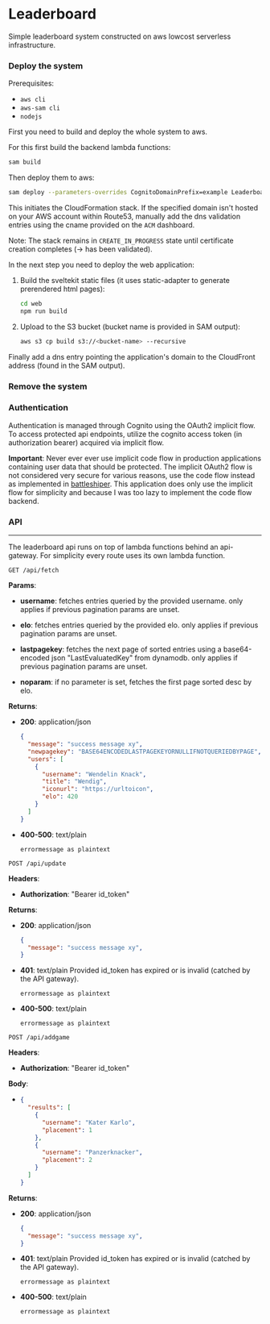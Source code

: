 # Leaderboard

Simple leaderboard system constructed on aws lowcost serverless infrastructure.

### Deploy the system

Prerequisites:
- `aws cli`
- `aws-sam cli`
- `nodejs`

First you need to build and deploy the whole system to aws.

For this first build the backend lambda functions:
```bash
sam build
```

Then deploy them to aws:
```bash
sam deploy --parameters-overrides CognitoDomainPrefix=example LeaderboardDomain=example.com
```

This initiates the CloudFormation stack. If the specified domain isn't hosted on your AWS account within Route53, manually add the dns validation entries using the cname provided on the `ACM` dashboard.

Note: The stack remains in `CREATE_IN_PROGRESS` state until certificate creation completes (-> has been validated).

In the next step you need to deploy the web application:

1. Build the sveltekit static files (it uses static-adapter to generate prerendered html pages):
   ```bash
   cd web
   npm run build
   ```

2. Upload to the S3 bucket (bucket name is provided in SAM output):
   ```bash
   aws s3 cp build s3://<bucket-name> --recursive
   ```


Finally add a dns entry pointing the application's domain to the CloudFront address (found in the SAM output).


### Remove the system



### Authentication

Authentication is managed through Cognito using the OAuth2 implicit flow. To access protected api endpoints, utilize the cognito access token (in authorization bearer) acquired via implicit flow.

**Important**: Never ever ever use implicit code flow in production applications containing user data that should be protected.
The implicit OAuth2 flow is not considered very secure for various reasons, use the code flow instead as implemented in [battleshiper](https://github.com/megakuul/battleshiper). This application does only use the implicit flow for simplicity and because I was too lazy to implement the code flow backend.


### API
---

The leaderboard api runs on top of lambda functions behind an api-gateway. For simplicity every route uses its own lambda function.


```GET /api/fetch```

**Params**: 
  - **username**: fetches entries queried by the provided username. only applies if previous pagination params are unset.
  - **elo**: fetches entries queried by the provided elo. only applies if previous pagination params are unset.
  - **lastpagekey**: fetches the next page of sorted entries using a base64-encoded json "LastEvaluatedKey" from dynamodb. only applies if previous pagination params are unset.

  - **noparam**: if no parameter is set, fetches the first page sorted desc by elo.

**Returns**:

  - **200**: application/json
    ```json
    {
      "message": "success message xy",
      "newpagekey": "BASE64ENCODEDLASTPAGEKEYORNULLIFNOTQUERIEDBYPAGE",
      "users": [
        {
          "username": "Wendelin Knack",
          "title": "Wendig",
          "iconurl": "https://urltoicon",
          "elo": 420
        }
      ]
    }
    ```
  - **400-500**: text/plain
    ```
    errormessage as plaintext
    ```


```POST /api/update```

**Headers**:
  - **Authorization**: "Bearer id_token"

**Returns**:

  - **200**: application/json
    ```json
    {
      "message": "success message xy",
    }
    ```
  - **401**: text/plain
    Provided id_token has expired or is invalid (catched by the API gateway).
    ```
    errormessage as plaintext
    ```
  - **400-500**: text/plain
    ```
    errormessage as plaintext
    ```


```POST /api/addgame```

**Headers**:
  - **Authorization**: "Bearer id_token"

**Body**:
  - ```json
    {
      "results": [
        {
          "username": "Kater Karlo",
          "placement": 1
        },
        {
          "username": "Panzerknacker",
          "placement": 2
        }
      ]
    }
    ```

**Returns**:

  - **200**: application/json
    ```json
    {
      "message": "success message xy",
    }
    ```
  - **401**: text/plain
    Provided id_token has expired or is invalid (catched by the API gateway).
    ```
    errormessage as plaintext
    ```
  - **400-500**: text/plain
    ```
    errormessage as plaintext
    ```
